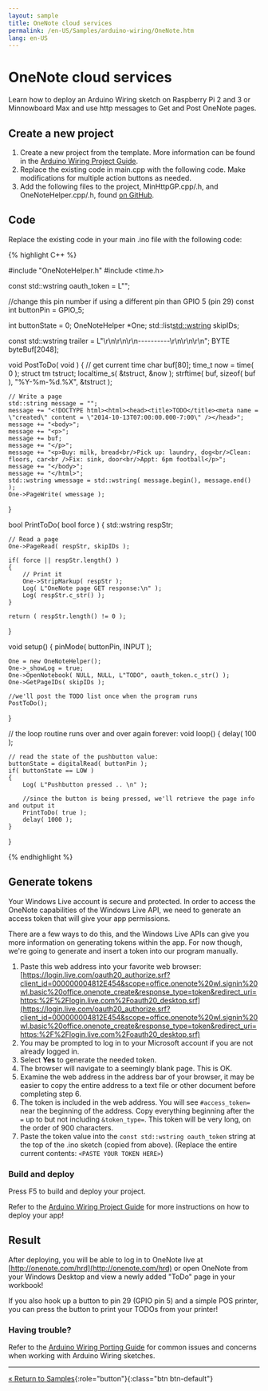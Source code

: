 ```yaml
---
layout: sample
title: OneNote cloud services
permalink: /en-US/Samples/arduino-wiring/OneNote.htm
lang: en-US
---
```


# OneNote cloud services



Learn how to deploy an Arduino Wiring sketch on Raspberry Pi 2 and 3 or Minnowboard Max and use http messages to Get and Post OneNote pages.

## Create a new project

1. Create a new project from the template. More information can be found in the [Arduino Wiring Project Guide]({{site.baseurl}}/{{page.lang}}/Docs/ArduinoWiringProjectGuide.htm).
2. Replace the existing code in main.cpp with the following code. Make modifications for multiple action buttons as needed.
3. Add the following files to the project, MinHttpGP.cpp/.h, and OneNoteHelper.cpp/.h,
   found [on GitHub](https://github.com/ms-iot/sample-todo).

## Code

Replace the existing code in your main .ino file with the following code:

{% highlight C++ %}

#include "OneNoteHelper.h"
#include <time.h>

const std::wstring oauth_token = L"<PASTE YOUR TOKEN HERE>";

//change this pin number if using a different pin than GPIO 5 (pin 29)
const int buttonPin = GPIO_5;

int buttonState = 0;
OneNoteHelper *One;
std::list<std::wstring> skipIDs;

const std::wstring trailer = L"\r\n\r\n\r\n----------\r\n\r\n\r\n";
BYTE byteBuf[2048];

void PostToDo( void )
{
    // get current time
    char buf[80];
    time_t     now = time( 0 );
    struct tm  tstruct;
    localtime_s( &tstruct, &now );
    strftime( buf, sizeof( buf ), "%Y-%m-%d.%X", &tstruct );

    // Write a page
    std::string message = "";
    message += "<!DOCTYPE html><html><head><title>TODO</title><meta name = \"created\" content = \"2014-10-13T07:00:00.000-7:00\" /></head>";
    message += "<body>";
    message += "<p>";
    message += buf;
    message += "</p>";
    message += "<p>Buy: milk, bread<br/>Pick up: laundry, dog<br/>Clean: floors, car<br />Fix: sink, door<br/>Appt: 6pm football</p>";
    message += "</body>";
    message += "</html>";
    std::wstring wmessage = std::wstring( message.begin(), message.end() );
    One->PageWrite( wmessage );
}


bool PrintToDo( bool force )
{
    std::wstring respStr;

    // Read a page
    One->PageRead( respStr, skipIDs );

    if( force || respStr.length() )
    {
        // Print it
        One->StripMarkup( respStr );
        Log( L"OneNote page GET response:\n" );
        Log( respStr.c_str() );
    }

    return ( respStr.length() != 0 );
}

void setup()
{
    pinMode( buttonPin, INPUT );

    One = new OneNoteHelper();
    One->_showLog = true;
    One->OpenNotebook( NULL, NULL, L"TODO", oauth_token.c_str() );
    One->GetPageIDs( skipIDs );

    //we'll post the TODO list once when the program runs
    PostToDo();
}

// the loop routine runs over and over again forever:
void loop()
{
    delay( 100 );

    // read the state of the pushbutton value:
    buttonState = digitalRead( buttonPin );
    if( buttonState == LOW )
    {
        Log( L"Pushbutton pressed .. \n" );

        //since the button is being pressed, we'll retrieve the page info and output it
        PrintToDo( true );
		delay( 1000 );
    }
}

{% endhighlight %}

   
## Generate tokens

Your Windows Live account is secure and protected. In order to access the OneNote capabilities of the Windows Live API, we need to generate an access token that will give your app permissions.

There are a few ways to do this, and the Windows Live APIs can give you more information on generating tokens within the app. For now though, we're going to generate and insert a token into our program manually.

1. Paste this web address into your favorite web browser: [https://login.live.com/oauth20_authorize.srf?client_id=000000004812E454&scope=office.onenote%20wl.signin%20wl.basic%20office.onenote_create&response_type=token&redirect_uri=https:%2F%2Flogin.live.com%2Foauth20_desktop.srf](https://login.live.com/oauth20_authorize.srf?client_id=000000004812E454&scope=office.onenote%20wl.signin%20wl.basic%20office.onenote_create&response_type=token&redirect_uri=https:%2F%2Flogin.live.com%2Foauth20_desktop.srf)
2. You may be prompted to log in to your Microsoft account if you are not already logged in.
3. Select **Yes** to generate the needed token.
4. The browser will navigate to a seemingly blank page. This is OK.
5. Examine the web address in the address bar of your browser, it may be easier to copy the entire address to a text file or other document before completing step 6.
6. The token is included in the web address. You will see `#access_token=` near the beginning of the address. Copy everything beginning after the `=` up to but not including `&token_type=`. This token will be very long, on the order of 900 characters.
7. Paste the token value into the `const std::wstring oauth_token` string at the top of the .ino sketch (copied from above). (Replace the entire current contents: `<PASTE YOUR TOKEN HERE>`)


### Build and deploy
Press F5 to build and deploy your project.

Refer to the [Arduino Wiring Project Guide]({{site.baseurl}}/{{page.lang}}/Docs/ArduinoWiringProjectGuide.htm) for more instructions on how to deploy your app!


## Result

After deploying, you will be able to log in to OneNote live at [http://onenote.com/hrd](http://onenote.com/hrd) or open OneNote from your Windows Desktop and view a newly added "ToDo" page in your workbook!

If you also hook up a button to pin 29 (GPIO pin 5) and a simple POS printer, you can press the button to print your TODOs from your printer!

### Having trouble?

Refer to the [Arduino Wiring Porting Guide]({{site.baseurl}}/{{page.lang}}/Docs/ArduinoWiringPortingGuide.htm) for common issues and concerns when working with Arduino Wiring sketches.

---

[&laquo; Return to Samples]({{site.baseurl}}/{{page.lang}}/Docs/StartCoding.htm){:role="button"}{:class="btn btn-default"}
